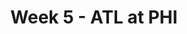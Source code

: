 ---
layout: game
title: Week 5 - ATL at PHI
season: 2000
game_id: 2000_05_ATL_PHI
away_team: ATL
home_team: PHI
---
